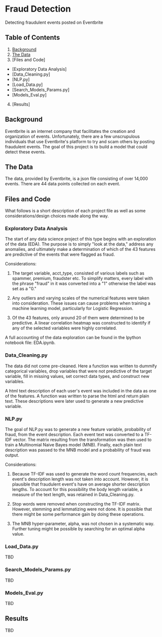 # Fraud Detection
Detecting fraudulent events posted on Eventbrite
## Table of Contents
1. [Background](#background)
2. [The Data](#the-data)
3. [Files and Code]
  * [Exploratory Data Analysis]
  * [Data_Cleaning.py]
  * [NLP.py]
  * [Load_Data.py]
  * [Search_Models_Params.py]
  * [Models_Eval.py]
4. [Results]

## Background 
Eventbrite is an internet company that facilitates the creation and organization of events.  Unfortunately, there are a few unscrupulous individuals that use Eventbrite's platform to try and scam others by posting fraudulent events.  The goal of this project is to build a model that could detect these events.

## The Data
The data, provided by Eventbrite, is a json file consisting of over 14,000 events.  There are 44 data points collected on each event. 

## Files and Code
What follows is a short description of each project file as well as some considerations/design choices made along the way.

### Exploratory Data Analysis
The start of any data science project of this type begins with an exploration of the data (EDA).  The purpose is to simply "look at the data," address any anomalies, and ultimately make a determination of which of the 43 features are predictive of the events that were flagged as fraud.

Considerations:
1.  The target variable, acct_type, consisted of various labels such as spammer, premium, fraudster etc.  To simplify matters, every label with the phrase "fraud" in it was converted into a "1" otherwise the label was set as a "0."

2.  Any outliers and varying scales of the numerical features were taken into consideration.  These issues can cause problems when training a machine learning model, particularly for Logistic Regression.

3.  Of the 43 features, only around 20 of them were determined to be predictive.  A linear correlation heatmap was constructed to identify if any of the selected variables were highly correlated.   

A full accounting of the data exploration can be found in the Ipython notebook file: EDA.ipynb.

### Data_Cleaning.py
The data did not come pre-cleaned.  Here a function was written to dummify categorical variables, drop variables that were not predictive of the target variable, fill in missing values, set correct data types, and construct new variables.  

A html text description of each user's event was included in the data as one of the features.  A function was written to parse the html and return plain text.  These descriptions were later used to generate a new predictive variable.

### NLP.py
The goal of NLP.py was to generate a new feature variable, probability of fraud, from the event description.  Each event text was converted to a TF-IDF vector.  The matrix resulting from the transformation was then used to train a Multinomial Naive Bayes model (MNB).  Finally, each plain text description was passed to the MNB model and a probability of fraud was output.    

Considerations:
1.  Because TF-IDF was used to generate the word count frequencies, each event's description length was not taken into account.  However, it is plausible that fraudulent event's have on average shorter description lengths.  To account for this possibility the body length variable, a measure of the text length, was retained in Data_Cleaning.py.

2.  Stop words were removed when constructing the TF-IDF matrix.  However, stemming and lemmatizing were not done.  It is possible that there might be some performance gain by doing these operations.

3.  The MNB hyper-parameter, alpha, was not chosen in a systematic way.  Further tuning might be possible by searching for an optimal alpha value.

### Load_Data.py
TBD

### Search_Models_Params.py
TBD

### Models_Eval.py
TBD

## Results
TBD
